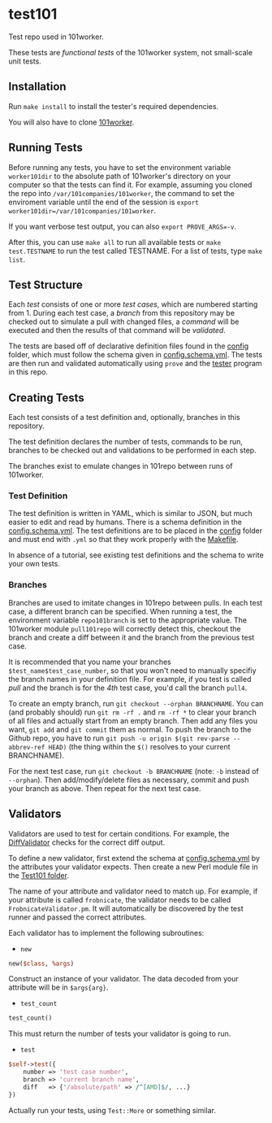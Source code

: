 test101
=======

Test repo used in 101worker.

These tests are *functional tests* of the 101worker system, not small-scale unit tests.


Installation
------------

Run `make install` to install the tester's required dependencies.

You will also have to clone [101worker](https://github.com/101companies/101worker).


Running Tests
-------------

Before running any tests, you have to set the environment variable `worker101dir` to the absolute path of 101worker's directory on your computer so that the tests can find it. For example, assuming you cloned the repo into `/var/101companies/101worker`, the command to set the enviroment variable until the end of the session is `export worker101dir=/var/101companies/101worker`.

If you want verbose test output, you can also `export PROVE_ARGS=-v`.

After this, you can use `make all` to run all available tests or `make test.TESTNAME` to run the test called TESTNAME. For a list of tests, type `make list`.


Test Structure
--------------

Each *test* consists of one or more *test cases*, which are numbered starting from 1. During each test case, a *branch* from this repository may be checked out to simulate a pull with changed files, a *command* will be executed and then the results of that command will be *validated*.

The tests are based off of declarative definition files found in the [config](config) folder, which must follow the schema given in [config.schema.yml](config.schema.yml). The tests are then run and validated automatically using `prove` and the [tester](tester) program in this repo.


Creating Tests
--------------

Each test consists of a test definition and, optionally, branches in this repository.

The test definition declares the number of tests, commands to be run, branches to be checked out and validations to be performed in each step.

The branches exist to emulate changes in 101repo between runs of 101worker.


### Test Definition

The test definition is written in YAML, which is similar to JSON, but much easier to edit and read by humans. There is a schema definition in the [config.schema.yml](config.schema.yml). The test definitions are to be placed in the [config](config) folder and must end with `.yml` so that they work properly with the [Makefile](Makefile).

In absence of a tutorial, see existing test definitions and the schema to write your own tests.


### Branches

Branches are used to imitate changes in 101repo between pulls. In each test case, a different branch can be specified. When running a test, the environment variable `repo101branch` is set to the appropriate value. The 101worker module `pull101repo` will correctly detect this, checkout the branch and create a diff between it and the branch from the previous test case.

It is recommended that you name your branches `$test_name$test_case_number`, so that you won't need to manually specifiy the branch names in your definition file. For example, if you test is called *pull* and the branch is for the *4th* test case, you'd call the branch `pull4`.

To create an empty branch, run `git checkout --orphan BRANCHNAME`. You can (and probably should) run `git rm -rf .` and `rm -rf *` to clear your branch of all files and actually start from an empty branch. Then add any files you want, `git add` and `git commit` them as normal. To push the branch to the Github repo, you have to run `git push -u origin $(git rev-parse --abbrev-ref HEAD)` (the thing within the `$()` resolves to your current BRANCHNAME).

For the next test case, run `git checkout -b BRANCHNAME` (note: `-b` instead of `--orphan`). Then add/modify/delete files as necessary, commit and push your branch as above. Then repeat for the next test case.


Validators
----------

Validators are used to test for certain conditions. For example, the [DiffValidator](Test101/DiffValidator.pm) checks for the correct diff output.

To define a new validator, first extend the schema at [config.schema.yml](config.schema.yml) by the attributes your validator expects. Then create a new Perl module file in the [Test101 folder](Test101).

The name of your attribute and validator need to match up. For example, if your attribute is called `frobnicate`, the validator needs to be called `FrobnicateValidator.pm`. It will automatically be discovered by the test runner and passed the correct attributes.

Each validator has to implement the following subroutines:

* `new`

```perl
new($class, %args)
```

Construct an instance of your validator. The data decoded from your attribute will be in `$args{arg}`.

* `test_count`

```perl
test_count()
```

This must return the number of tests your validator is going to run.

* `test`

```perl
$self->test({
    number => 'test case number',
    branch => 'current branch name',
    diff   => {'/absolute/path' => /^[AMD]$/, ...}
})
```

Actually run your tests, using `Test::More` or something similar.
